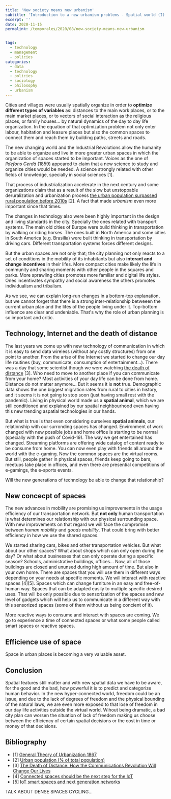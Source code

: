 ```yaml
---
title: 'New society means new urbanism'
subtitle: 'Introduction to a new urbanism problems - Spatial world (I)'
excerpt: ''
date: 2020-11-15
permalink: /temporales/2020/08/new-society-means-new-urbanism


tags:
  - technology
  - management
  - policies
categories:
  - data
  - technology
  - policies
  - sociology
  - philosophy
  - urbanism
---
```


Cities and villages were usually spatially organize in order to **optimize different types of variables** as: distances to the main work places, or to the main market places, or to vectors of social interaction as the religious places, or family houses... by natural dynamics of the day to day life organization.
In the equation of that optimization problem not only enter labour, habitation and leasure places but also the common spaces to connect them and reach them by building paths, streets and roads.

The new changing world and the Industrial Revolutions allow the humanity to be able to organize and live in more greater urban spaces in which the organization of spaces started to be important. Voices as the one of *Ildefons Cerdà* (1859) appeared to claim that a new science to study and organize cities would be needed. A science strongly related with other fields of knowledge, specially in social sciences [1].

That process of industrialization accelerate in the next century and some organizations claim that as a result of the slow but unstoppable deruralization and urbanization process [the urban population surpassed rural population before 2010s](http://data.worldbank.org/indicator/SP.URB.TOTL.IN.ZS) [2]. A fact that made *urbanism* even more important since that times.

The changes in technology also were been highly important in the design and living standards in the city. Specially the ones related with transport systems. The main old cities of Europe were build thinking in transportation by walking or riding horses. The ones built in North America and some cities in South America (e.g. Brasilia) were built thinking in transportation by driving cars. Different transportation systems forces different designs.

But the urban spaces are not only that; the city planning not only reacts to a set of conditions in the mobility of its inhabitants but also **interact and change incentives** in their lifes. More compact cities make likely the life in community and sharing moments with other people in the squares and parks. More sprawling cities promotes more familiar and digital life styles. Ones incentivates sympathy and social awareness the others promotes individualism and tribalism.

As we see, we can explain long-run changes in a bottom-top explanation, but we cannot forget that there is a strong inter-relationship betweeen the current urban plan and the lifes of the people living under it. Top-bottom influence are clear and undeniable. That's why the role of urban planning is so important and critic.
 

## Technology, Internet and the death of distance
The last years we come up with new technology of communication in which it is easy to send data wireless (without any costly structures) from one point to another. From the arise of the Internet we started to change our day life routines (buy, communicate, consumption of entertainment...). There was a day that some scientist though we were watching [the death of distance](https://www.goodreads.com/book/show/932912.The_Death_of_Distance) [3]. Who need to move to another place if you can communicate from your home? Most activities of your day life can be done from home. Distance do not matter anymore... But it seems it is **not** true. Demographic data shows the one biggest migration rates from rural to cities in history, and it seems it is not going to stop soon (just having small rest with the pandemic). Living in physical world made us a **spatial animal**, which we are still conditioned and explained by our spatial neighbourhood even having this new trending aspatial technologies in our hands.

But what is true is that even considering ourselves **spatial animals**, our relationship with our surronding spaces has changed.
Environment of work changed with new possible jobs and home office is starting to be normal (specially with the push of Covid-19).
The way we get entertained has changed. Streaming platforms are offering wide catalog of content ready to be consume from home. You can now even play with friends all around the world with the e-gaming. Now the common spaces are the virtual rooms.
But still, people gather in physical spaces, friends keep going to bars, meetups take place in offices, and even there are presential competitions of e-gamings, the e-sports events.

Will the new generations of technology be able to change that relationship? 


## New concecpt of spaces
The new advances in mobility are promising us improvements in the usage efficiency of our transportation network.
But **not only** human transportation is what determines our relationship with our physical surrounding space.
With new improvements on that regard we will face the compromise between *human mobility* and *goods mobility*.
That could bring with better efficiency in how we use the shared spaces.

We started sharing cars, bikes and other transportation vehicles.
But what about our other spaces? What about shops which can only open during the day? Or what about businesses that can only operate during a specific season? 
Schools, administrative buildings, offices... Now, all of those buildings are closed and ununsed during high amount of time.
But also in your own home. There are spaces that you will use them in different ways depending on your needs at specific moments.
We will interact with reactive spaces [4][5]. Spaces which can change furniture in an easy and free-of-human way.
Spaces that can be adapted easily to multiple specific desired uses.
That will be only possible due to sensorization of the spaces and new level of gadgets which will help us to communicate in a different way with this sensorized spaces (some of them without us being concient of it).

More reactive ways to consume and interact with spaces are coming. We go to experience a time of connected spaces or what some people called smart spaces or reactive spaces.

## Efficience use of space
Space in urban places is becoming a very valuable asset.



## Conclusion
Spatial features still matter and with new spatial data we have to be aware, for the good and the bad, how powerful it is to predict and categorize human behavior. In the new hyper-connected world, freedom could be an issue, and due to the lack of degrees of freedom and the physical bounding of the natural laws, we are even more exposed to that lose of freedom in our day life activities outside the virtual world. Wihout being dramatic, a bad city plan can worsen the situation of lack of freedom making us choose between the efficiency of certain spatial decisions or the cost in time or money of that decisions.


## Bibliography
* [1] [General Theory of Urbanization 1867](https://www.goodreads.com/book/show/40002045-general-theory-of-urbanization-1867?from_search=true&from_srp=true&qid=bhf0jFvPFo&rank=6) 
* [2] [Urban population (% of total population)](http://data.worldbank.org/indicator/SP.URB.TOTL.IN.ZS) 
* [3] [The Death of Distance: How the Communications Revolution Will Change Our Lives](https://www.goodreads.com/book/show/932912.The_Death_of_Distance)
* [4] [Connected spaces should be the next step for the IoT](https://www.theguardian.com/media-network/2015/feb/05/connected-spaces-should-be-the-next-step-for-the-internet-of-things)
* [5] [IoT smart spaces and next generation networks](https://www.springerprofessional.de/internet-of-things-smart-spaces-and-next-generation-networks-and/2236888)


 TALK ABOUT DENSE SPACES CYCLING...

